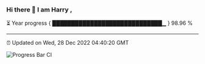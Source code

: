 ### Hi there 👋 I am Harry , 

⏳ Year progress { █████████████████████████████▁ } 98.96 %

---

⏰ Updated on Wed, 28 Dec 2022 04:40:20 GMT

![Progress Bar CI](https://github.com/duykhang68/duykhang68/workflows/Progress%20Bar%20CI/badge.svg)
